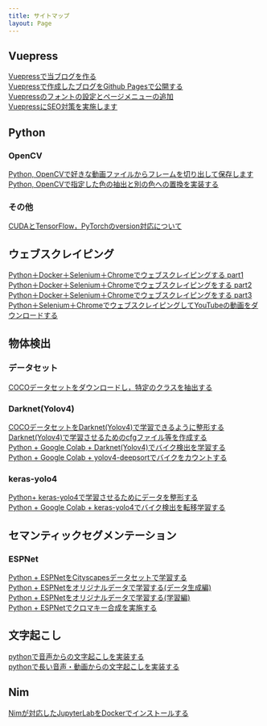 ```yaml
---
title: サイトマップ
layout: Page
---
```


## Vuepress
[Vuepressで当ブログを作る](https://www.hamlet-engineer.com/posts/vuepress_0001.html)<br>
[Vuepressで作成したブログをGithub Pagesで公開する](https://www.hamlet-engineer.com/posts/vuepress_0002.html)<br>
[Vuepressのフォントの設定とページメニューの追加](https://www.hamlet-engineer.com/posts/vuepress_0003.html)<br>
[VuepressにSEO対策を実施します](https://www.hamlet-engineer.com/posts/vuepress_0004.html)<br>


## Python
### OpenCV
[Python, OpenCVで好きな動画ファイルからフレームを切り出して保存します](https://www.hamlet-engineer.com/posts/frame_mp4.html)<br>
[Python, OpenCVで指定した色の抽出と別の色への置換を実装する](https://www.hamlet-engineer.com/posts/color_replace.html)<br>

### その他
[CUDAとTensorFlow，PyTorchのversion対応について](https://www.hamlet-engineer.com/posts/cuda.html)<br>

## ウェブスクレイピング
[Python＋Docker＋Selenium＋Chromeでウェブスクレイピングする part1](https://www.hamlet-engineer.com/posts/websc_selenium01.html)<br>
[Python＋Docker＋Selenium＋Chromeでウェブスクレイピングをする part2](https://www.hamlet-engineer.com/posts/websc_selenium02.html)<br>
[Python＋Docker＋Selenium＋Chromeでウェブスクレイピングをする part3](https://www.hamlet-engineer.com/posts/websc_selenium03.html)<br>
[Python＋Selenium＋ChromeでウェブスクレイピングしてYouTubeの動画をダウンロードする](https://www.hamlet-engineer.com/posts/websc_selenium04.html)<br>


## 物体検出
### データセット
[COCOデータセットをダウンロードし，特定のクラスを抽出する](https://www.hamlet-engineer.com/posts/object_detection01.html)<br>

### Darknet(Yolov4)
[COCOデータセットをDarknet(Yolov4)で学習できるように整形する](https://www.hamlet-engineer.com/posts/object_detection02.html)<br>
[Darknet(Yolov4)で学習させるためのcfgファイル等を作成する](https://www.hamlet-engineer.com/posts/object_detection03.html)<br>
[Python + Google Colab + Darknet(Yolov4)でバイク検出を学習する](https://www.hamlet-engineer.com/posts/object_detection04.html)<br>
[Python + Google Colab + yolov4-deepsortでバイクをカウントする](https://www.hamlet-engineer.com/posts/object_detection07.html)<br>

### keras-yolo4
[Python+ keras-yolo4で学習させるためにデータを整形する](https://www.hamlet-engineer.com/posts/object_detection05.html)<br>
[Python + Google Colab + keras-yolo4でバイク検出を転移学習する](https://www.hamlet-engineer.com/posts/object_detection06.html)<br>

## セマンティックセグメンテーション
### ESPNet
[Python + ESPNetをCityscapesデータセットで学習する](https://www.hamlet-engineer.com/posts/segmentation01.html)<br>
[Python + ESPNetをオリジナルデータで学習する(データ生成編) ](https://www.hamlet-engineer.com/posts/segmentation02.html)<br>
[Python + ESPNetをオリジナルデータで学習する(学習編)](https://www.hamlet-engineer.com/posts/segmentation03.html)<br>
[Python + ESPNetでクロマキー合成を実施する](https://www.hamlet-engineer.com/posts/segmentation04.html)<br>

## 文字起こし
[pythonで音声からの文字起こしを実装する](https://www.hamlet-engineer.com/posts/mojiokoshi.html)<br>
[pythonで長い音声・動画からの文字起こしを実装する](https://www.hamlet-engineer.com/posts/mojiokoshi_long.html)<br>

## Nim
[Nimが対応したJupyterLabをDockerでインストールする](https://www.hamlet-engineer.com/posts/nim.html)<br>